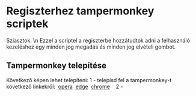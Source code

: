 # Regiszterhez tampermonkey scriptek

Sziasztok. \n
Ezzel a scriptel a regiszterbe hozzátudtok adni a felhasználó kezeléshez egy minden jog megadás és minden jog elvételi gombot. 

## Tampermonkey telepítése

Következő képen lehet telepíteni:
1 - telepísd fel a tampermonkey-t következő linkekről:&nbsp;
 [opera](/https://addons.opera.com/en/extensions/details/tampermonkey-beta/)&nbsp;
  [edge](/https://microsoftedge.microsoft.com/addons/detail/tampermonkey/iikmkjmpaadaobahmlepeloendndfphd)&nbsp;
[chrome](https://chrome.google.com/webstore/detail/tampermonkey/dhdgffkkebhmkfjojejmpbldmpobfkfo)&nbsp;
&nbsp;
2 - 
